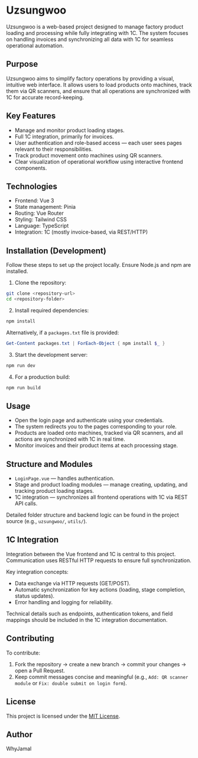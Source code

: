 # Uzsungwoo

Uzsungwoo is a web-based project designed to manage factory product loading and processing while fully integrating with 1C. The system focuses on handling invoices and synchronizing all data with 1C for seamless operational automation.

## Purpose

Uzsungwoo aims to simplify factory operations by providing a visual, intuitive web interface. It allows users to load products onto machines, track them via QR scanners, and ensure that all operations are synchronized with 1C for accurate record-keeping.

## Key Features

- Manage and monitor product loading stages.
- Full 1C integration, primarily for invoices.
- User authentication and role-based access — each user sees pages relevant to their responsibilities.
- Track product movement onto machines using QR scanners.
- Clear visualization of operational workflow using interactive frontend components.

## Technologies

- Frontend: Vue 3
- State management: Pinia
- Routing: Vue Router
- Styling: Tailwind CSS
- Language: TypeScript
- Integration: 1C (mostly invoice-based, via REST/HTTP)

## Installation (Development)

Follow these steps to set up the project locally. Ensure Node.js and npm are installed.

1. Clone the repository:

```bash
git clone <repository-url>
cd <repository-folder>
```

2. Install required dependencies:

```bash
npm install
```

Alternatively, if a `packages.txt` file is provided:

```powershell
Get-Content packages.txt | ForEach-Object { npm install $_ }
```

3. Start the development server:

```bash
npm run dev
```

4. For a production build:

```bash
npm run build
```

## Usage

- Open the login page and authenticate using your credentials.
- The system redirects you to the pages corresponding to your role.
- Products are loaded onto machines, tracked via QR scanners, and all actions are synchronized with 1C in real time.
- Monitor invoices and their product items at each processing stage.

## Structure and Modules

- `LoginPage.vue` — handles authentication.
- Stage and product loading modules — manage creating, updating, and tracking product loading stages.
- 1C integration — synchronizes all frontend operations with 1C via REST API calls.

Detailed folder structure and backend logic can be found in the project source (e.g., `uzsungwoo/`, `utils/`).

## 1C Integration

Integration between the Vue frontend and 1C is central to this project. Communication uses RESTful HTTP requests to ensure full synchronization.

Key integration concepts:

- Data exchange via HTTP requests (GET/POST).
- Automatic synchronization for key actions (loading, stage completion, status updates).
- Error handling and logging for reliability.

Technical details such as endpoints, authentication tokens, and field mappings should be included in the 1C integration documentation.

## Contributing

To contribute:

1. Fork the repository → create a new branch → commit your changes → open a Pull Request.
2. Keep commit messages concise and meaningful (e.g., `Add: QR scanner module` or `Fix: double submit on login form`).

## License

This project is licensed under the [MIT License](./LICENSE).

## Author

WhyJamal

